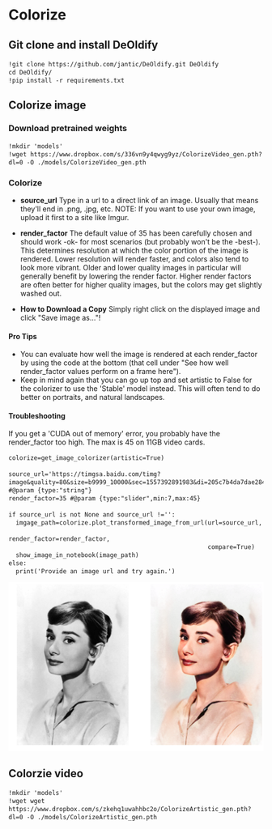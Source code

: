 # Colorize



## Git clone and install DeOldify
```
!git clone https://github.com/jantic/DeOldify.git DeOldify
cd DeOldify/
!pip install -r requirements.txt
```

## Colorize image
### Download pretrained weights
```
!mkdir 'models'
!wget https://www.dropbox.com/s/336vn9y4qwyg9yz/ColorizeVideo_gen.pth?dl=0 -O ./models/ColorizeVideo_gen.pth
```
### Colorize
*   **source_url**
Type in a url to a direct link of an image. Usually that means they'll end in .png, .jpg, etc. NOTE: If you want to use your own image, upload it first to a site like Imgur.

*  **render_factor**
The default value of 35 has been carefully chosen and should work -ok- for most scenarios (but probably won't be the -best-). This determines resolution at which the color portion of the image is rendered. Lower resolution will render faster, and colors also tend to look more vibrant. Older and lower quality images in particular will generally benefit by lowering the render factor. Higher render factors are often better for higher quality images, but the colors may get slightly washed out.

*  **How to Download a Copy**
Simply right click on the displayed image and click "Save image as..."!

#### Pro Tips
*  You can evaluate how well the image is rendered at each render_factor by using the code at the bottom (that cell under "See how well render_factor values perform on a frame here").
*  Keep in mind again that you can go up top and set artistic to False for the colorizer to use the 'Stable' model instead. This will often tend to do better on portraits, and natural landscapes.
#### Troubleshooting
If you get a 'CUDA out of memory' error, you probably have the render_factor too high. The max is 45 on 11GB video cards.

```
colorize=get_image_colorizer(artistic=True)

source_url='https://timgsa.baidu.com/timg?image&quality=80&size=b9999_10000&sec=1557392891983&di=205c7b4da7dae284835db01d24d02ece&imgtype=0&src=http%3A%2F%2Fimg.ph.126.net%2FaNbwp33Ay72hovYDHLEhwg%3D%3D%2F1002332392083452398.jpg' #@param {type:"string"}
render_factor=35 #@param {type:"slider",min:7,max:45}

if source_url is not None and source_url !='':
  imgage_path=colorize.plot_transformed_image_from_url(url=source_url,
                                                       render_factor=render_factor,
                                                       compare=True)
  show_image_in_notebook(image_path)
else:
  print('Provide an image url and try again.')
```
![Image text](https://github.com/zhengchunqiu/Colorize/blob/master/colorized_deoldify_2.png)


## Colorzie video
```
!mkdir 'models'
!wget wget https://www.dropbox.com/s/zkehq1uwahhbc2o/ColorizeArtistic_gen.pth?dl=0 -O ./models/ColorizeArtistic_gen.pth
```

